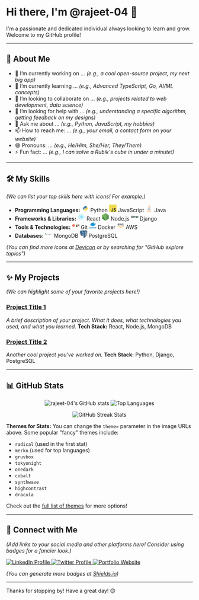 # Hi there, I'm @rajeet-04 👋

I'm a passionate and dedicated individual always looking to learn and grow. Welcome to my GitHub profile!

---

## 🚀 About Me

- 🔭 I’m currently working on ... *(e.g., a cool open-source project, my next big app)*
- 🌱 I’m currently learning ... *(e.g., Advanced TypeScript, Go, AI/ML concepts)*
- 👯 I’m looking to collaborate on ... *(e.g., projects related to web development, data science)*
- 🤔 I’m looking for help with ... *(e.g., understanding a specific algorithm, getting feedback on my designs)*
- 💬 Ask me about ... *(e.g., Python, JavaScript, my hobbies)*
- 📫 How to reach me: ... *(e.g., your email, a contact form on your website)*
- 😄 Pronouns: ... *(e.g., He/Him, She/Her, They/Them)*
- ⚡ Fun fact: ... *(e.g., I can solve a Rubik's cube in under a minute!)*

---

## 🛠️ My Skills

*(We can list your top skills here with icons! For example:)*

- **Programming Languages:**
  <code><img height="20" src="https://raw.githubusercontent.com/github/explore/80688e429a7d4ef2fca1e82350fe8e3517d3494d/topics/python/python.png"></code> Python
  <code><img height="20" src="https://raw.githubusercontent.com/github/explore/80688e429a7d4ef2fca1e82350fe8e3517d3494d/topics/javascript/javascript.png"></code> JavaScript
  <code><img height="20" src="https://raw.githubusercontent.com/github/explore/80688e429a7d4ef2fca1e82350fe8e3517d3494d/topics/java/java.png"></code> Java
- **Frameworks & Libraries:**
  <code><img height="20" src="https://raw.githubusercontent.com/github/explore/80688e429a7d4ef2fca1e82350fe8e3517d3494d/topics/react/react.png"></code> React
  <code><img height="20" src="https://raw.githubusercontent.com/github/explore/80688e429a7d4ef2fca1e82350fe8e3517d3494d/topics/nodejs/nodejs.png"></code> Node.js
  <code><img height="20" src="https://raw.githubusercontent.com/github/explore/80688e429a7d4ef2fca1e82350fe8e3517d3494d/topics/django/django.png"></code> Django
- **Tools & Technologies:**
  <code><img height="20" src="https://raw.githubusercontent.com/github/explore/80688e429a7d4ef2fca1e82350fe8e3517d3494d/topics/git/git.png"></code> Git
  <code><img height="20" src="https://raw.githubusercontent.com/github/explore/80688e429a7d4ef2fca1e82350fe8e3517d3494d/topics/docker/docker.png"></code> Docker
  <code><img height="20" src="https://raw.githubusercontent.com/github/explore/80688e429a7d4ef2fca1e82350fe8e3517d3494d/topics/aws/aws.png"></code> AWS
- **Databases:**
  <code><img height="20" src="https://raw.githubusercontent.com/github/explore/80688e429a7d4ef2fca1e82350fe8e3517d3494d/topics/mongodb/mongodb.png"></code> MongoDB
  <code><img height="20" src="https://raw.githubusercontent.com/github/explore/80688e429a7d4ef2fca1e82350fe8e3517d3494d/topics/postgresql/postgresql.png"></code> PostgreSQL

*(You can find more icons at [Devicon](https://devicon.dev/) or by searching for "GitHub explore topics")*

---

## ✨ My Projects

*(We can highlight some of your favorite projects here!)*

### [Project Title 1](link-to-project-1)
*A brief description of your project. What it does, what technologies you used, and what you learned.*
**Tech Stack:** React, Node.js, MongoDB

### [Project Title 2](link-to-project-2)
*Another cool project you've worked on.*
**Tech Stack:** Python, Django, PostgreSQL

---

## 📊 GitHub Stats

<p align="center">
  <img src="https://github-readme-stats.vercel.app/api?username=rajeet-04&show_icons=true&theme=radical" alt="rajeet-04's GitHub stats" />
  <img src="https://github-readme-stats.vercel.app/api/top-langs/?username=rajeet-04&layout=compact&theme=merko" alt="Top Languages" />
</p>

<p align="center">
  <img src="https://github-readme-streak-stats.herokuapp.com/?user=rajeet-04&theme=dark&hide_border=true" alt="GitHub Streak Stats"/>
</p>

**Themes for Stats:**
You can change the `theme=` parameter in the image URLs above. Some popular "fancy" themes include:
- `radical` (used in the first stat)
- `merko` (used for top languages)
- `gruvbox`
- `tokyonight`
- `onedark`
- `cobalt`
- `synthwave`
- `highcontrast`
- `dracula`

Check out the [full list of themes](https://github.com/anuraghazra/github-readme-stats/blob/master/themes/README.md) for more options!

---

## 🔗 Connect with Me

*(Add links to your social media and other platforms here! Consider using badges for a fancier look.)*

<p align="left">
  <a href="your-linkedin-url" target="_blank">
    <img src="https://img.shields.io/badge/LinkedIn-%230077B5.svg?&style=for-the-badge&logo=linkedin&logoColor=white" alt="LinkedIn Profile" />
  </a>
  <a href="your-twitter-url" target="_blank">
    <img src="https://img.shields.io/badge/Twitter-%231DA1F2.svg?&style=for-the-badge&logo=Twitter&logoColor=white" alt="Twitter Profile" />
  </a>
  <a href="your-portfolio-url" target="_blank">
    <img src="https://img.shields.io/badge/Portfolio-%23FF69B4.svg?&style=for-the-badge&logo=react&logoColor=white" alt="Portfolio Website" /> 
    <!-- Change logo if your portfolio isn't React, or remove it -->
  </a>
</p>

*(You can generate more badges at [Shields.io](https://shields.io/))*

---
Thanks for stopping by! Have a great day! 😊
